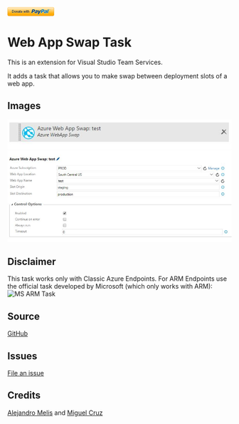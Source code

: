 [![Donate](images/donate.png)](https://www.paypal.me/miguelcruznet/10)

# Web App Swap Task

This is an extension for Visual Studio Team Services.

It adds a task that allows you to make swap between deployment slots of a web app.

## Images
![Swap Task Preview](images/screen_task.jpg)
![Swap Task Detail Preview](images/screen_task_detail.jpg)

## Disclaimer
This task works only with Classic Azure Endpoints. For ARM Endpoints use the official task developed by Microsoft (which only works with ARM):
![MS ARM Task](https://cloud.githubusercontent.com/assets/999284/20539425/387c6020-b0f5-11e6-981a-f78d1143d5a6.png)

## Source
[GitHub](https://github.com/Duber/AzureReleaseSwapTask)

## Issues
[File an issue](https://github.com/Duber/AzureReleaseSwapTask/issues)

## Credits
[Alejandro Melis](https://github.com/alejandromelis) and [Miguel Cruz](http://www.miguelcruz.net)
